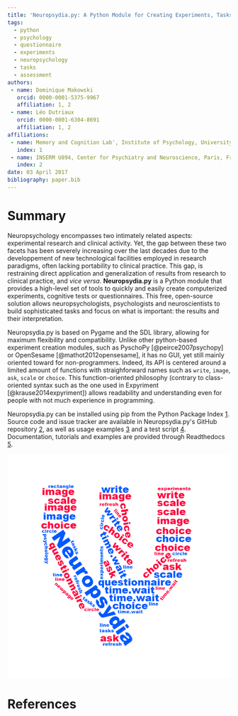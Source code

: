 ```yaml
---
title: 'Neuropsydia.py: A Python Module for Creating Experiments, Tasks and Questionnaires'
tags:
  - python
  - psychology
  - questionnaire
  - experiments
  - neuropsychology
  - tasks
  - assessment
authors:
 - name: Dominique Makowski
   orcid: 0000-0001-5375-9967
   affiliation: 1, 2
 - name: Léo Dutriaux
   orcid: 0000-0001-6304-8691
   affiliation: 1, 2
affiliations:
 - name: Memory and Cognition Lab', Institute of Psychology, University of Sorbonne Paris Cité, France
   index: 1
 - name: INSERM U894, Center for Psychiatry and Neuroscience, Paris, France
   index: 2
date: 03 April 2017
bibliography: paper.bib
---
```


# Summary

Neuropsychology encompasses two intimately related aspects: experimental research and clinical activity. Yet, the gap between these two facets has been severely increasing over the last decades due to the developpement of new technological facilities employed in research paradigms, often lacking portability to clinical practice. This gap, is restraining direct application and generalization of results from research to clinical practice, and *vice versa*. **Neuropsydia.py** is a Python module that provides a high-level set of tools to quickly and easily create computerized experiments, cognitive tests or questionnaires. This free, open-source solution allows neuropsychologists, psychologists and neuroscientists to build sophisticated tasks and focus on what is important: the results and their interpretation.

Neuropsydia.py is based on Pygame and the SDL library, allowing for maximum flexibility and compatibility. Unlike other python-based experiment creation modules, such as PyschoPy [@peirce2007psychopy] or OpenSesame [@mathot2012opensesame], it has no GUI, yet still mainly oriented toward for non-programmers. Indeed, its API is centered around a limited amount of functions with straighforward names such as `write`, `image`, `ask`, `scale` or `choice`. This function-oriented philosophy (contrary to class-oriented syntax such as the one used in Expyriment [@krause2014expyriment]) allows readability and understanding even for people with not much experience in programming.

Neuropsydia.py can be installed using pip from the Python Package Index [1](https://pypi.python.org/pypi/neuropsydia). Source code and issue tracker are available in Neuropsydia.py's GitHub repository [2](https://github.com/neuropsychology/Neuropsydia.py), as well as usage examples [3](https://github.com/neuropsychology/Neuropsydia.py/tree/master/examples) and a test script [4](https://github.com/neuropsychology/Neuropsydia.py/tree/master/tests). Documentation, tutorials and examples are provided through Readthedocs [5](http://neuropsydia.readthedocs.io/en/latest/).


![](wordcloud.png)


# References


